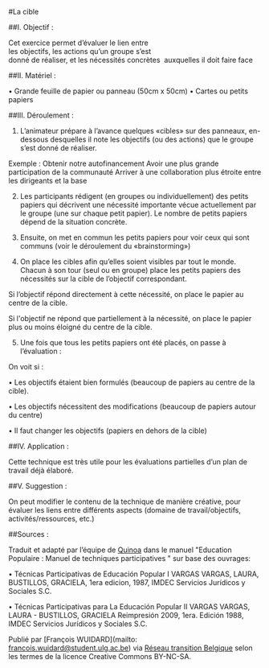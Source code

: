 #La cible 

##I. Objectif :

Cet exercice permet d’évaluer le lien entre  les objectifs, les actions qu’un groupe s’est  donné de réaliser, et les nécessités concrètes  auxquelles il doit faire face

##II. Matériel :

• Grande feuille de papier ou panneau (50cm x 50cm) • Cartes ou petits papiers

##III. Déroulement :

1. L’animateur prépare à l’avance quelques «cibles» sur des panneaux, en-dessous desquelles il note les objectifs (ou des actions) que le groupe s’est donné de réaliser.

Exemple : Obtenir notre autofinancement Avoir une plus grande participation de la communauté Arriver à une collaboration plus étroite entre les dirigeants et la base

2. Les participants rédigent (en groupes ou individuellement) des petits papiers qui décrivent une nécessité importante vécue actuellement par le groupe (une sur chaque petit papier). Le nombre de petits papiers dépend de la situation concrète.

3. Ensuite, on met en commun les petits papiers pour voir ceux qui sont communs (voir le déroulement du «brainstorming»)

4. On place les cibles afin qu’elles soient visibles par tout le monde. Chacun à son tour (seul ou en groupe) place les petits papiers des nécessités sur la cible de l’objectif correspondant.

Si l’objectif répond directement à cette nécessité, on place le papier au centre de la cible.

Si l'objectif ne répond que partiellement à la nécessité, on place le papier plus ou moins éloigné du centre de la cible.

5. Une fois que tous les petits papiers ont été placés, on passe à l’évaluation : 

On voit si : 

• Les objectifs étaient bien formulés (beaucoup de papiers au centre de la cible). 

• Les objectifs nécessitent des modifications (beaucoup de papiers autour du centre) 

• Il faut changer les objectifs (papiers en dehors de la cible)

##IV. Application : 

Cette technique est très utile pour les évaluations partielles d’un plan de travail déjà élaboré.

##V. Suggestion : 

On peut modifier le contenu de la technique de manière créative, pour évaluer les liens entre différents aspects (domaine de travail/objectifs, activités/ressources, etc.)

##Sources : 

Traduit et adapté par l’équipe de [Quinoa](http://www.quinoa.be/) dans le manuel "Education Populaire : Manuel de techniques participatives "  sur base des ouvrages:

• Técnicas Participativas de Educación Popular I VARGAS VARGAS, LAURA,  BUSTILLOS, GRACIELA, 1era edicion, 1987, IMDEC Servicios Jurídicos y Sociales S.C. 

• Técnicas Participativas para La Educación Popular II VARGAS VARGAS, LAURA - BUSTILLOS, GRACIELA Reimpresión 2009, 1era. Edición 1988, IMDEC Servicios Jurídicos y Sociales S.C.

Publié par [François WUIDARD](mailto: francois.wuidard@student.ulg.ac.be) via [Réseau transition Belgique]( http://www.reseautransition.be/) selon les termes de la licence Creative Commons BY-NC-SA. 
